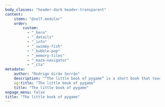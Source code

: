 ```yaml
---
body_classes: "header-dark header-transparent"
content:
    items: "@self.modular"
    order:
        custom:
          - "_hero"
          - "_details"
          - "_info"
          - "_swimmy-fish"
          - "_bubble-pop"
          - "_memory-tiles"
          - "_maze-navigator"
          - "_cta"
metadata:
    author: "Rodrigo Girão Serrão"
    description: "“The little book of pygame” is a short book that teaches you about game development concepts with Python and Pygame and helps you build four complete minigames."
    og:title: "The little book of pygame"
    title: "The little book of pygame"
onpage_menu: false
title: "The little book of pygame"
---
```

